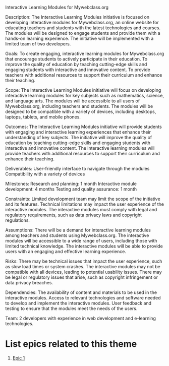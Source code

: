 Interactive Learning Modules for Mywebclass.org

Description: The Interactive Learning Modules initiative is focused on developing interactive modules for Mywebclass.org, an online website for educating teachers and students with the latest technologies and courses. The modules will be designed to engage students and provide them with a hands-on learning experience. The initiative will be implemented with a limited team of two developers.

Goals: To create engaging, interactive learning modules for Mywebclass.org that encourage students to actively participate in their education.
To improve the quality of education by teaching cutting-edge skills and engaging students with interactive and innovative content.
To provide teachers with additional resources to support their curriculum and enhance their teaching.

Scope: The Interactive Learning Modules initiative will focus on developing interactive learning modules for key subjects such as mathematics, science, and language arts.
The modules will be accessible to all users of Mywebclass.org, including teachers and students.
The modules will be designed to be compatible with a variety of devices, including desktops, laptops, tablets, and mobile phones.

Outcomes: The Interactive Learning Modules initiative will provide students with engaging and interactive learning experiences that enhance their understanding of key subjects.
The initiative will improve the quality of education by teaching cutting-edge skills and engaging students with interactive and innovative content.
The interactive learning modules will provide teachers with additional resources to support their curriculum and enhance their teaching.

Deliverables: User-friendly interface to navigate through the modules
Compatibility with a variety of devices

Milestones: Research and planning: 1 month
Interactive module development: 4 months
Testing and quality assurance: 1 month

Constraints: Limited development team may limit the scope of the initiative and its features.
Technical limitations may impact the user experience of the interactive modules.
The interactive modules must comply with legal and regulatory requirements, such as data privacy laws and copyright regulations.

Assumptions: There will be a demand for interactive learning modules among teachers and students using Mywebclass.org.
The interactive modules will be accessible to a wide range of users, including those with limited technical knowledge.
The interactive modules will be able to provide users with an engaging and effective learning experience.

Risks: There may be technical issues that impact the user experience, such as slow load times or system crashes.
The interactive modules may not be compatible with all devices, leading to potential usability issues.
There may be legal or regulatory issues that arise, such as copyright infringement or data privacy breaches.

Dependencies: The availability of content and materials to be used in the interactive modules.
Access to relevant technologies and software needed to develop and implement the interactive modules.
User feedback and testing to ensure that the modules meet the needs of the users.

Team: 2 developers with experience in web development and e-learning technologies.

# List epics related to this theme
1. [Epic 1](https://github.com/Rohan-Parekh/mywebclass-agile-docs/blob/main/documentation/templates/theme/initiatives/epics/epic_template.md)